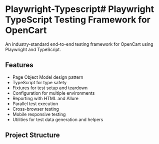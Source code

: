 # Playwright-Typescript# Playwright TypeScript Testing Framework for OpenCart

An industry-standard end-to-end testing framework for OpenCart using Playwright and TypeScript.

## Features

- Page Object Model design pattern
- TypeScript for type safety
- Fixtures for test setup and teardown
- Configuration for multiple environments
- Reporting with HTML and Allure
- Parallel test execution
- Cross-browser testing
- Mobile responsive testing
- Utilities for test data generation and helpers

## Project Structure